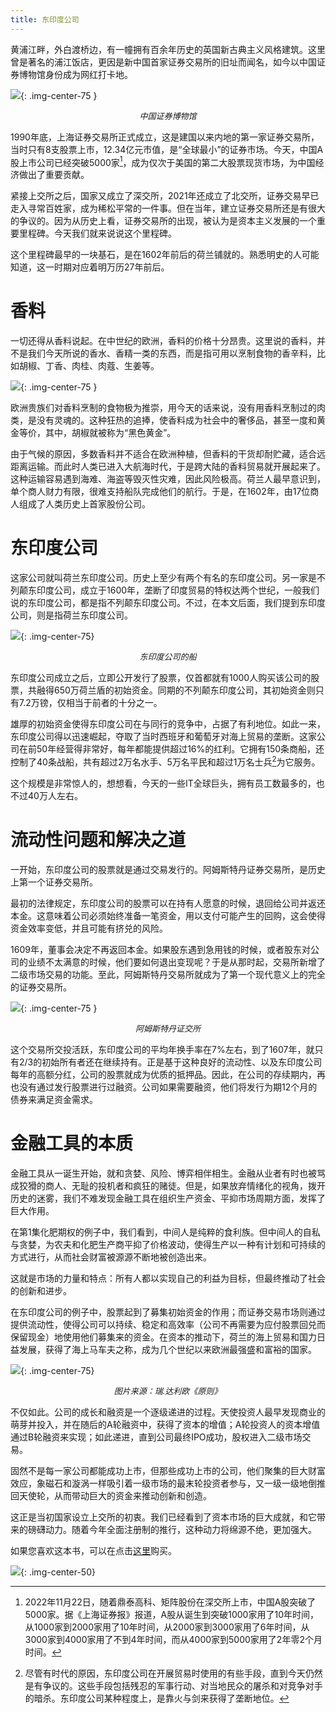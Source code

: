 ```yaml
---
title: 东印度公司
---
```


黄浦江畔，外白渡桥边，有一幢拥有百余年历史的英国新古典主义风格建筑。这里曾是著名的浦江饭店，更因是新中国首家证券交易所的旧址而闻名，如今以中国证券博物馆身份成为网红打卡地。

![](https://images.jieyu.ai/images/2023/02/voc/xshg_museum.jpeg){: .img-center-75 }
<center><i style="font-size: small">中国证券博物馆</i></center>

1990年底，上海证券交易所正式成立，这是建国以来内地的第一家证券交易所，当时只有8支股票上市，12.34亿元市值，是“全球最小”的证券市场。今天，中国A股上市公司已经突破5000家[^milestone1]，成为仅次于美国的第二大股票现货市场，为中国经济做出了重要贡献。

紧接上交所之后，国家又成立了深交所，2021年还成立了北交所，证券交易早已走入寻常百姓家，成为稀松平常的一件事。但在当年，建立证券交易所还是有很大的争议的。因为从历史上看，证券交易所的出现，被认为是资本主义发展的一个重要里程碑。今天我们就来说说这个里程碑。

这个里程碑最早的一块基石，是在1602年前后的荷兰铺就的。熟悉明史的人可能知道，这一时期对应着明万历27年前后。

# 香料

一切还得从香料说起。在中世纪的欧洲，香料的价格十分昂贵。这里说的香料，并不是我们今天所说的香水、香精一类的东西，而是指可用以烹制食物的香辛料，比如胡椒、丁香、肉桂、肉蔻、生姜等。

![](https://images.jieyu.ai/images/2023/02/voc/spices.jpg){: .img-center-75 }

欧洲贵族们对香料烹制的食物极为推崇，用今天的话来说，没有用香料烹制过的肉类，是没有灵魂的。这种狂热的追捧，使香料成为社会中的奢侈品，甚至一度和黄金等价，其中，胡椒就被称为“黑色黄金”。

由于气候的原因，多数香料并不适合在欧洲种植，但香料的干货却耐贮藏，适合远距离运输。而此时人类已进入大航海时代，于是跨大陆的香料贸易就开展起来了。这种运输容易遇到海难、海盗等毁灭性灾难，因此风险极高。荷兰人最早意识到，单个商人财力有限，很难支持船队完成他们的航行。于是，在1602年，由17位商人组成了人类历史上首家股份公司。

# 东印度公司

这家公司就叫荷兰东印度公司。历史上至少有两个有名的东印度公司。另一家是不列颠东印度公司，成立于1600年，垄断了印度贸易的特权达两个世纪，一般我们说的东印度公司，都是指不列颠东印度公司。不过，在本文后面，我们提到东印度公司，则是指荷兰东印度公司。

![](https://images.jieyu.ai/images/2023/02/voc/ship_Amsterdam.jpg){: .img-center-75}
<center><i style="font-size: small">东印度公司的船</i></center>

东印度公司成立之后，立即公开发行了股票，仅首都就有1000人购买该公司的股票，共融得650万荷兰盾的初始资金。同期的不列颠东印度公司，其初始资金则只有7.2万镑，仅相当于前者的十分之一。

雄厚的初始资金使得东印度公司在与同行的竞争中，占据了有利地位。如此一来，东印度公司得以迅速崛起，夺取了当时西班牙和葡萄牙对海上贸易的垄断。这家公司在前50年经营得非常好，每年都能提供超过16%的红利。它拥有150条商船，还控制了40条战船，共有超过2万名水手、5万名平民和超过1万名士兵[^soldiers]为它服务。

这个规模是非常惊人的，想想看，今天的一些IT全球巨头，拥有员工数最多的，也不过40万人左右。

# 流动性问题和解决之道

一开始，东印度公司的股票就是通过交易发行的。阿姆斯特丹证券交易所，是历史上第一个证券交易所。

最初的法律规定，东印度公司的股票可以在持有人愿意的时候，退回给公司并返还本金。这意味着公司必须始终准备一笔资金，用以支付可能产生的回购，这会使得资金效率变低，并且可能有挤兑的风险。

1609年，董事会决定不再返回本金。如果股东遇到急用钱的时候，或者股东对公司的业绩不太满意的时候，他们要如何退出变现呢？于是从那时起，交易所新增了二级市场交易的功能。至此，阿姆斯特丹交易所就成为了第一个现代意义上的完全的证券交易所。

![](https://images.jieyu.ai/images/2023/02/voc/amsterdam_exchange.jpeg){: .img-center-75 }
<center><i style="font-size: small">阿姆斯特丹证交所</i></center>


这个交易所交投活跃，东印度公司的平均年换手率在7%左右，到了1607年，就只有2/3的初始所有者还在继续持有。正是基于这种良好的流动性、以及东印度公司每年的高额分红，公司的股票就成为优质的抵押品。因此，在公司的存续期内，再也没有通过发行股票进行过融资。公司如果需要融资，他们将发行为期12个月的债券来满足资金需求。

# 金融工具的本质

金融工具从一诞生开始，就和贪婪、风险、博弈相伴相生。金融从业者有时也被骂成狡猾的商人、无耻的投机者和疯狂的赌徒。但是，如果放弃情绪化的视角，拨开历史的迷雾，我们不难发现金融工具在组织生产资金、平抑市场周期方面，发挥了巨大作用。

在第1集化肥期权的例子中，我们看到，中间人是纯粹的食利族。但中间人的自私与贪婪，为农夫和化肥生产商平抑了价格波动，使得生产以一种有计划和可持续的方式进行，从而社会财富被源源不断地被创造出来。

这就是市场的力量和特点：所有人都以实现自己的利益为目标，但最终推动了社会的创新和进步。

在东印度公司的例子中，股票起到了募集初始资金的作用；而证券交易市场则通过提供流动性，使得公司可以持续、稳定和高效率（公司不再需要为应付股票回兑而保留现金）地使用他们募集来的资金。在资本的推动下，荷兰的海上贸易和国力日益发展，获得了海上马车夫之称，成为几个世纪以来欧洲最强盛和富裕的国家。

![](https://images.jieyu.ai/images/2023/02/20230220202525.png){: .img-center-75}







<center><i style="font-size: small">图片来源：瑞.达利欧《原则》</i></center>

不仅如此。公司的成长和融资是一个逐级递进的过程。天使投资人最早发现商业的萌芽并投入，并在随后的A轮融资中，获得了资本的增值；A轮投资人的资本增值通过B轮融资来实现；如此递进，直到公司最终IPO成功，股权进入二级市场交易。

固然不是每一家公司都能成功上市，但那些成功上市的公司，他们聚集的巨大财富效应，象磁石和漩涡一样吸引着一级市场的最末轮投资者参与，又一级一级地倒推回天使轮，从而带动巨大的资金来推动创新和创造。

这正是当初国家设立上交所的初衷。我们已经看到了资本市场的巨大成就，和它带来的磅礴动力。随着今年全面注册制的推行，这种动力将绵源不绝，更加强大。

如果您喜欢这本书，可以在点击[这里](https://union-click.jd.com/jdc?e=618%7Cpc%7C&p=JF8BANcJK1olXgAAV1dfAE8XBV8IGloQWQcCVF5UDkIeBl9MRANLAjZbERscSkAJHTdNTwcKBlMdBgABFksWAmoMGlsVXQ8EXVdYFxJSXzI4YCBQJnpgKVo4axdoW2hoTVsLPXxeNFJROEonA24JGV4SWgAGV25tCEwnQgEIGlkTXgAKUW5cOEsQBWkPHVkVVQYBUFttD0seMzZbSwtWA1kyZG5eOEwXCnsOaRpHSQBwZG5dOEgnA2YOGV4XVAcESF5cCUsSH28PHV0SWwQCU11dD0MnAW4JH1IlbQ)购买。

![](https://images.jieyu.ai//images/2023/03/s27351873.jpg){: .img-center-50}


[^milestone1]: 2022年11月22日，随着鼎泰高科、矩阵股份在深交所上市，中国A股突破了5000家。据《上海证券报》报道，A股从诞生到突破1000家用了10年时间，从1000家到2000家用了10年时间，从2000家到3000家用了6年时间，从3000家到4000家用了不到4年时间，而从4000家到5000家用了2年零2个月时间。

[^soldiers]: 尽管有时代的原因，东印度公司在开展贸易时使用的有些手段，直到今天仍然是有争议的。这些手段包括残忍的军事行动、对当地民众的屠杀和对竞争对手的暗杀。东印度公司某种程度上，是靠火与剑来获得了垄断地位。
